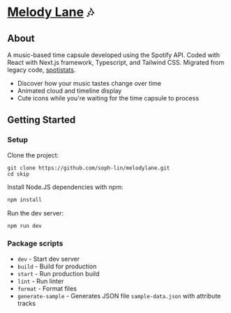 # [Melody Lane](https://melodylane.sophli.in/) 🎶
## About
A music-based time capsule developed using the Spotify API. Coded with React with Next.js framework, Typescript, and Tailwind CSS. Migrated from legacy code, [spotistats](https://github.com/soph-lin/sophli-legacy/tree/main/spotistats).
* Discover how your music tastes change over time
* Animated cloud and timeline display
* Cute icons while you're waiting for the time capsule to process

## Getting Started
### Setup
Clone the project:
```
git clone https://github.com/soph-lin/melodylane.git
cd skip
```

Install Node.JS dependencies with npm:
```bash
npm install
```

Run the dev server:

```bash
npm run dev
```

### Package scripts

- `dev` - Start dev server
- `build` - Build for production
- `start` - Run production build
- `lint` - Run linter
- `format` - Format files
-  `generate-sample` - Generates JSON file `sample-data.json` with attribute tracks

